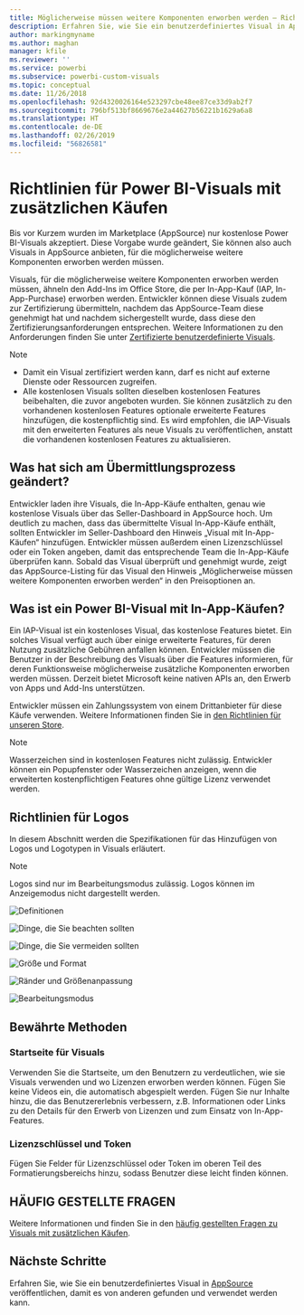 ```yaml
---
title: Möglicherweise müssen weitere Komponenten erworben werden – Richtlinien für Power BI-Visuals
description: Erfahren Sie, wie Sie ein benutzerdefiniertes Visual in AppSource veröffentlichen, damit es von anderen gefunden und erworben werden kann.
author: markingmyname
ms.author: maghan
manager: kfile
ms.reviewer: ''
ms.service: powerbi
ms.subservice: powerbi-custom-visuals
ms.topic: conceptual
ms.date: 11/26/2018
ms.openlocfilehash: 92d4320026164e523297cbe48ee87ce33d9ab2f7
ms.sourcegitcommit: 796bf513bf8669676e2a44627b56221b1629a6a8
ms.translationtype: HT
ms.contentlocale: de-DE
ms.lasthandoff: 02/26/2019
ms.locfileid: "56826581"
---
```

# <a name="guidelines-for-power-bi-visuals-with-additional-purchases"></a>Richtlinien für Power BI-Visuals mit zusätzlichen Käufen

Bis vor Kurzem wurden im Marketplace (AppSource) nur kostenlose Power BI-Visuals akzeptiert. Diese Vorgabe wurde geändert, Sie können also auch Visuals in AppSource anbieten, für die möglicherweise weitere Komponenten erworben werden müssen. 

Visuals, für die möglicherweise weitere Komponenten erworben werden müssen, ähneln den Add-Ins im Office Store, die per In-App-Kauf (IAP, In-App-Purchase) erworben werden. Entwickler können diese Visuals zudem zur Zertifizierung übermitteln, nachdem das AppSource-Team diese genehmigt hat und nachdem sichergestellt wurde, dass diese den Zertifizierungsanforderungen entsprechen. Weitere Informationen zu den Anforderungen finden Sie unter [Zertifizierte benutzerdefinierte Visuals](../power-bi-custom-visuals-certified.md).

> [!NOTE]
> * Damit ein Visual zertifiziert werden kann, darf es nicht auf externe Dienste oder Ressourcen zugreifen.
> * Alle kostenlosen Visuals sollten dieselben kostenlosen Features beibehalten, die zuvor angeboten wurden. Sie können zusätzlich zu den vorhandenen kostenlosen Features optionale erweiterte Features hinzufügen, die kostenpflichtig sind. Es wird empfohlen, die IAP-Visuals mit den erweiterten Features als neue Visuals zu veröffentlichen, anstatt die vorhandenen kostenlosen Features zu aktualisieren.


## <a name="what-changed-in-the-submission-process"></a>Was hat sich am Übermittlungsprozess geändert?

Entwickler laden ihre Visuals, die In-App-Käufe enthalten, genau wie kostenlose Visuals über das Seller-Dashboard in AppSource hoch. Um deutlich zu machen, dass das übermittelte Visual In-App-Käufe enthält, sollten Entwickler im Seller-Dashboard den Hinweis „Visual mit In-App-Käufen“ hinzufügen. Entwickler müssen außerdem einen Lizenzschlüssel oder ein Token angeben, damit das entsprechende Team die In-App-Käufe überprüfen kann. Sobald das Visual überprüft und genehmigt wurde, zeigt das AppSource-Listing für das Visual den Hinweis „Möglicherweise müssen weitere Komponenten erworben werden“ in den Preisoptionen an.

## <a name="what-is-a-power-bi-visual-with-iap-features"></a>Was ist ein Power BI-Visual mit In-App-Käufen?

Ein IAP-Visual ist ein kostenloses Visual, das kostenlose Features bietet. Ein solches Visual verfügt auch über einige erweiterte Features, für deren Nutzung zusätzliche Gebühren anfallen können. Entwickler müssen die Benutzer in der Beschreibung des Visuals über die Features informieren, für deren Funktionsweise möglicherweise zusätzliche Komponenten erworben werden müssen. Derzeit bietet Microsoft keine nativen APIs an, den Erwerb von Apps und Add-Ins unterstützen.

Entwickler müssen ein Zahlungssystem von einem Drittanbieter für diese Käufe verwenden. Weitere Informationen finden Sie in [den Richtlinien für unseren Store](https://docs.microsoft.com/office/dev/store/validation-policies#2-apps-or-add-ins-can-display-certain-ads).

> [!NOTE]
> Wasserzeichen sind in kostenlosen Features nicht zulässig. Entwickler können ein Popupfenster oder Wasserzeichen anzeigen, wenn die erweiterten kostenpflichtigen Features ohne gültige Lizenz verwendet werden.  

## <a name="logo-guidelines"></a>Richtlinien für Logos

In diesem Abschnitt werden die Spezifikationen für das Hinzufügen von Logos und Logotypen in Visuals erläutert.

> [!NOTE]
> Logos sind nur im Bearbeitungsmodus zulässig. Logos können im Anzeigemodus nicht dargestellt werden.

![Definitionen](media/office-store-in-app-purchase-visual-guidelines/definitions.png)

![Dinge, die Sie beachten sollten](media/office-store-in-app-purchase-visual-guidelines/things-to-keep-in-mind.png)

![Dinge, die Sie vermeiden sollten](media/office-store-in-app-purchase-visual-guidelines/things-to-avoid.png)

![Größe und Format](media/office-store-in-app-purchase-visual-guidelines/size-and-format.png)

![Ränder und Größenanpassung](media/office-store-in-app-purchase-visual-guidelines/margins-and-sizes.png)

![Bearbeitungsmodus](media/office-store-in-app-purchase-visual-guidelines/logos-in-edit-mode.png)

## <a name="best-practices"></a>Bewährte Methoden

### <a name="visual-landing-page"></a>Startseite für Visuals

Verwenden Sie die Startseite, um den Benutzern zu verdeutlichen, wie sie Visuals verwenden und wo Lizenzen erworben werden können. Fügen Sie keine Videos ein, die automatisch abgespielt werden. Fügen Sie nur Inhalte hinzu, die das Benutzererlebnis verbessern, z.B. Informationen oder Links zu den Details für den Erwerb von Lizenzen und zum Einsatz von In-App-Features.

### <a name="license-key-and-token"></a>Lizenzschlüssel und Token

Fügen Sie Felder für Lizenzschlüssel oder Token im oberen Teil des Formatierungsbereichs hinzu, sodass Benutzer diese leicht finden können.

## <a name="faq"></a>HÄUFIG GESTELLTE FRAGEN

Weitere Informationen und finden Sie in den [häufig gestellten Fragen zu Visuals mit zusätzlichen Käufen](https://docs.microsoft.com/power-bi/power-bi-custom-visuals-faq#visuals-with-additional-purchases).

## <a name="next-steps"></a>Nächste Schritte

Erfahren Sie, wie Sie ein benutzerdefiniertes Visual in [AppSource](office-store.md) veröffentlichen, damit es von anderen gefunden und verwendet werden kann.
